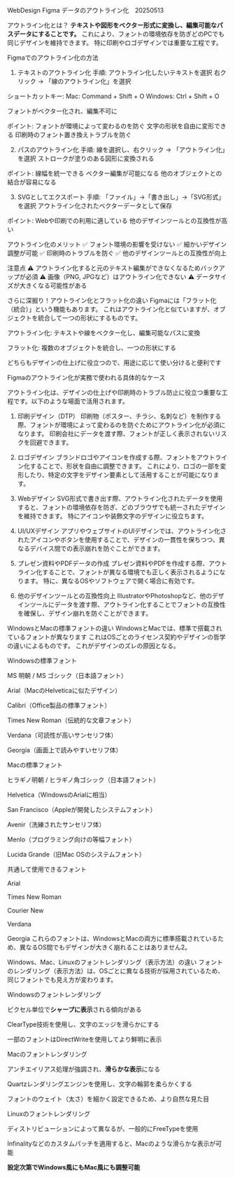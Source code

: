 WebDesign Figma データのアウトライン化　20250513

アウトライン化とは？
**テキストや図形をベクター形式に変換し、編集可能なパスデータにすることです。**
これにより、フォントの環境依存を防ぎどのPCでも同じデザインを維持できます。
特に印刷やロゴデザインでは重要な工程です。

Figmaでのアウトライン化の方法

1. テキストのアウトライン化
手順:
アウトライン化したいテキストを選択
右クリック → 「線のアウトライン化」を選択

ショートカットキー:
Mac: Command + Shift + O
Windows: Ctrl + Shift + O

フォントがベクター化され、編集不可に

ポイント:
フォントが環境によって変わるのを防ぐ
文字の形状を自由に変形できる
印刷時のフォント置き換えトラブルを防ぐ

2. パスのアウトライン化
手順:
線を選択し、右クリック → 「アウトライン化」を選択
ストロークが塗りのある図形に変換される

ポイント:
線幅を統一できる
ベクター編集が可能になる
他のオブジェクトとの結合が容易になる

3. SVGとしてエクスポート
手順:
「ファイル」→「書き出し」→「SVG形式」を選択
アウトライン化されたベクターデータとして保存

ポイント:
Webや印刷での利用に適している
他のデザインツールとの互換性が高い

アウトライン化のメリット
✅ フォント環境の影響を受けない
✅ 細かいデザイン調整が可能
✅ 印刷時のトラブルを防ぐ
✅ 他のデザインツールとの互換性が向上

注意点
⚠ アウトライン化すると元のテキスト編集ができなくなるためバックアップが必須 
⚠ 画像（PNG, JPGなど）はアウトライン化できない ⚠ データサイズが大きくなる可能性がある

さらに深掘り！アウトライン化とフラット化の違い
Figmaには「フラット化（統合）」という機能もあります。
これはアウトライン化と似ていますが、オブジェクトを統合して一つの形状にするものです。

アウトライン化: テキストや線をベクター化し、編集可能なパスに変換

フラット化: 複数のオブジェクトを統合し、一つの形状にする

どちらもデザインの仕上げに役立つので、用途に応じて使い分けると便利です



Figmaのアウトライン化が実務で使われる具体的なケース

アウトライン化は、デザインの仕上げや印刷時のトラブル防止に役立つ重要な工程です。以下のような場面で活用されます。

1. 印刷デザイン（DTP）
印刷物（ポスター、チラシ、名刺など）を制作する際、フォントが環境によって変わるのを防ぐためにアウトライン化が必須になります。
印刷会社にデータを渡す際、フォントが正しく表示されないリスクを回避できます。

2. ロゴデザイン
ブランドロゴやアイコンを作成する際、フォントをアウトライン化することで、形状を自由に調整できます。
これにより、ロゴの一部を変形したり、特定の文字をデザイン要素として活用することが可能になります。

3. Webデザイン
SVG形式で書き出す際、アウトライン化されたデータを使用すると、フォントの環境依存を防ぎ、どのブラウザでも統一されたデザインを維持できます。
特にアイコンや装飾文字のデザインに役立ちます。

4. UI/UXデザイン
アプリやウェブサイトのUIデザインでは、アウトライン化されたアイコンやボタンを使用することで、デザインの一貫性を保ちつつ、異なるデバイス間での表示崩れを防ぐことができます。

5. プレゼン資料やPDFデータの作成
プレゼン資料やPDFを作成する際、アウトライン化することで、フォントが異なる環境でも正しく表示されるようになります。
特に、異なるOSやソフトウェアで開く場合に有効です。

6. 他のデザインツールとの互換性向上
IllustratorやPhotoshopなど、他のデザインツールにデータを渡す際、アウトライン化することでフォントの互換性を確保し、デザイン崩れを防ぐことができます。


WindowsとMacの標準フォントの違い
WindowsとMacでは、標準で搭載されているフォントが異なります
これはOSごとのライセンス契約やデザインの哲学の違いによるものです。
これがデザインのズレの原因となる。

Windowsの標準フォント

MS 明朝 / MS ゴシック（日本語フォント）

Arial（MacのHelveticaに似たデザイン）

Calibri（Office製品の標準フォント）

Times New Roman（伝統的な文章フォント）

Verdana（可読性が高いサンセリフ体）

Georgia（画面上で読みやすいセリフ体）


Macの標準フォント

ヒラギノ明朝 / ヒラギノ角ゴシック（日本語フォント）

Helvetica（WindowsのArialに相当）

San Francisco（Appleが開発したシステムフォント）

Avenir（洗練されたサンセリフ体）

Menlo（プログラミング向けの等幅フォント）

Lucida Grande（旧Mac OSのシステムフォント）


共通して使用できるフォント

Arial

Times New Roman

Courier New

Verdana

Georgia
これらのフォントは、WindowsとMacの両方に標準搭載されているため、異なるOS間でもデザインが大きく崩れることはありません2。

Windows、Mac、Linuxのフォントレンダリング（表示方法）の違い フォントのレンダリング（表示方法）は、OSごとに異なる技術が採用されているため、同じフォントでも見え方が変わります。


Windowsのフォントレンダリング

ピクセル単位で**シャープに表示**される傾向がある

ClearType技術を使用し、文字のエッジを滑らかにする

一部のフォントはDirectWriteを使用してより鮮明に表示


Macのフォントレンダリング

アンチエイリアス処理が強調され、**滑らかな表示**になる

Quartzレンダリングエンジンを使用し、文字の輪郭を柔らかくする

フォントのウェイト（太さ）を細かく設定できるため、より自然な見た目


Linuxのフォントレンダリング

ディストリビューションによって異なるが、一般的にFreeTypeを使用

Infinalityなどのカスタムパッチを適用すると、Macのような滑らかな表示が可能

**設定次第でWindows風にもMac風にも調整可能**